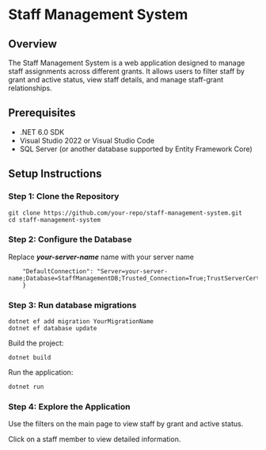 # Staff Management System

## Overview
The Staff Management System is a web application designed to manage staff assignments across different grants. It allows users to filter staff by grant and active status, view staff details, and manage staff-grant relationships.

## Prerequisites
- .NET 6.0 SDK
- Visual Studio 2022 or Visual Studio Code
- SQL Server (or another database supported by Entity Framework Core)

## Setup Instructions


### Step 1: Clone the Repository
```
git clone https://github.com/your-repo/staff-management-system.git
cd staff-management-system
```

### Step 2: Configure the Database
Replace ***your-server-name*** name with your server name
``` "ConnectionStrings": {
    "DefaultConnection": "Server=your-server-name;Database=StaffManagementDB;Trusted_Connection=True;TrustServerCertificate=True;MultipleActiveResultSets=true" 
    } 
```

### Step 3: Run database migrations

```
dotnet ef add migration YourMigrationName
dotnet ef database update
```

Build the project:

```
dotnet build
```

Run the application:
```
dotnet run
```

### Step 4: Explore the Application
Use the filters on the main page to view staff by grant and active status.

Click on a staff member to view detailed information.
